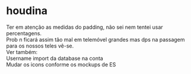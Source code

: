 # houdina

Ter em atenção as medidas do padding, não sei nem tentei usar percentagens. </br>
Prob n ficará assim tão mal em telemóvel grandes mas dps na passagem para os nossos teles vê-se.</br>
Ver também:</br>
Username import da database na conta</br>
Mudar os icons conforme os mockups de ES</br>